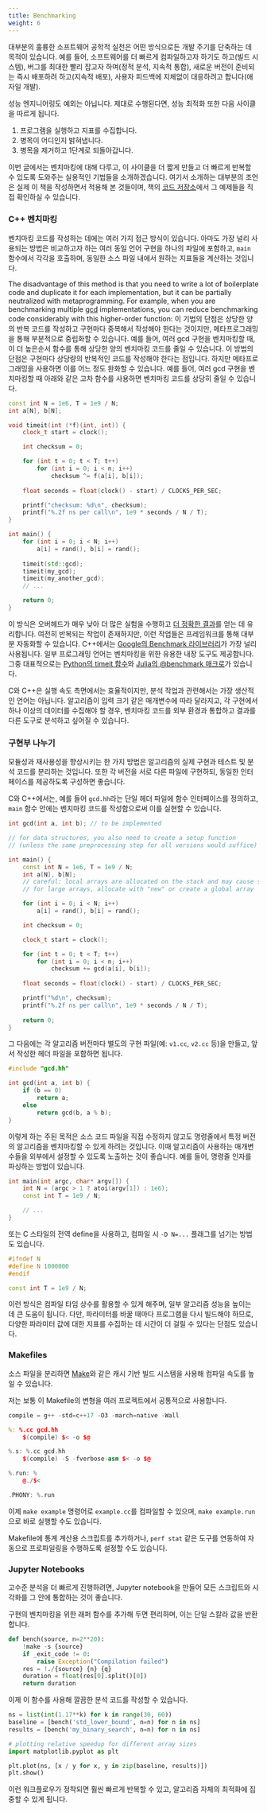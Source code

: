 ```yaml
---
title: Benchmarking
weight: 6
---
```


대부분의 훌륭한 소프트웨어 공학적 실천은 어떤 방식으로든 개발 주기를 단축하는 데 목적이 있습니다. 예를 들어, 소프트웨어를 더 빠르게 컴파일하고자 하기도 하고(빌드 시스템), 버그를 최대한 빨리 잡고자 하며(정적 분석, 지속적 통합), 새로운 버전이 준비되는 즉시 배포하려 하고(지속적 배포), 사용자 피드백에 지체없이 대응하려고 합니다(애자일 개발).

성능 엔지니어링도 예외는 아닙니다. 제대로 수행된다면, 성능 최적화 또한 다음 사이클을 따르게 됩니다.

1. 프로그램을 실행하고 지표를 수집합니다.
2. 병목이 어디인지 밝혀냅니다.
3. 병목을 제거하고 1단계로 되돌아갑니다.

이번 글에서는 벤치마킹에 대해 다루고, 이 사이클을 더 짧게 만들고 더 빠르게 반복할 수 있도록 도와주는 실용적인 기법들을 소개하겠습니다. 여기서 소개하는 대부분의 조언은 실제 이 책을 작성하면서 적용해 본 것들이며, 책의 [코드 저장소](https://github.com/sslotin/ahm-code)에서 그 예제들을 직접 확인하실 수 있습니다.

### C++ 벤치마킹

벤치마킹 코드를 작성하는 데에는 여러 가지 접근 방식이 있습니다. 아마도 가장 널리 사용되는 방법은 비교하고자 하는 여러 동일 언어 구현을 하나의 파일에 포함하고, `main` 함수에서 각각을 호출하며, 동일한 소스 파일 내에서 원하는 지표들을 계산하는 것입니다.

The disadvantage of this method is that you need to write a lot of boilerplate code and duplicate it for each implementation, but it can be partially neutralized with metaprogramming. For example, when you are benchmarking multiple [gcd](/hpc/algorithms/gcd) implementations, you can reduce benchmarking code considerably with this higher-order function:
이 기법의 단점은 상당한 양의 반복 코드를 작성하고 구현마다 중복해서 작성해야 한다는 것이지만, 메타프로그래밍을 통해 부분적으로 중립화할 수 있습니다. 예를 들어, 여러 gcd 구현을 벤치마킹할 때, 이 더 높은순서 함수를 통해 상당한 양의 벤치마킹 코드를 줄일 수 있습니다.
이 방법의 단점은 구현마다 상당량의 반복적인 코드를 작성해야 한다는 점입니다. 하지만 메타프로그래밍을 사용하면 이를 어느 정도 완화할 수 있습니다. 예를 들어, 여러 gcd 구현을 벤치마킹할 때 아래와 같은 고차 함수를 사용하면 벤치마킹 코드를 상당히 줄일 수 있습니다.

```c++
const int N = 1e6, T = 1e9 / N;
int a[N], b[N];

void timeit(int (*f)(int, int)) {
    clock_t start = clock();

    int checksum = 0;

    for (int t = 0; t < T; t++)
        for (int i = 0; i < n; i++)
            checksum ^= f(a[i], b[i]);
    
    float seconds = float(clock() - start) / CLOCKS_PER_SEC;

    printf("checksum: %d\n", checksum);
    printf("%.2f ns per call\n", 1e9 * seconds / N / T);
}

int main() {
    for (int i = 0; i < N; i++)
        a[i] = rand(), b[i] = rand();
    
    timeit(std::gcd);
    timeit(my_gcd);
    timeit(my_another_gcd);
    // ...

    return 0;
}
```

이 방식은 오버헤드가 매우 낮아 더 많은 실험을 수행하고 [더 정확한 결과](../noise)를 얻는 데 유리합니다. 여전히 반복되는 작업이 존재하지만, 이런 작업들은 프레임워크를 통해 대부분 자동화할 수 있습니다. C++에서는 [Google의 Benchmark 라이브러리](https://github.com/google/benchmark)가 가장 널리 사용됩니다. 일부 프로그래밍 언어는 벤치마킹을 위한 유용한 내장 도구도 제공합니다. 그중 대표적으로는 [Python의 timeit 함수](https://docs.python.org/3/library/timeit.html)와 [Julia의 @benchmark 매크로](https://github.com/JuliaCI/BenchmarkTools.jl)가 있습니다.

C와 C++은 실행 속도 측면에서는 효율적이지만, 분석 작업과 관련해서는 가장 생산적인 언어는 아닙니다. 알고리즘이 입력 크기 같은 매개변수에 따라 달라지고, 각 구현에서 하나 이상의 데이터를 수집해야 할 경우, 벤치마킹 코드를 외부 환경과 통합하고 결과를 다른 도구로 분석하고 싶어질 수 있습니다.

### 구현부 나누기

모듈성과 재사용성을 향상시키는 한 가지 방법은 알고리즘의 실제 구현과 테스트 및 분석 코드를 분리하는 것입니다. 또한 각 버전을 서로 다른 파일에 구현하되, 동일한 인터페이스를 제공하도록 구성하면 좋습니다.

C와 C++에서는, 예를 들어 `gcd.hh`라는 단일 헤더 파일에 함수 인터페이스를 정의하고, `main` 함수 안에는 벤치마킹 코드를 작성함으로써 이를 실현할 수 있습니다.

```c++
int gcd(int a, int b); // to be implemented

// for data structures, you also need to create a setup function
// (unless the same preprocessing step for all versions would suffice)

int main() {
    const int N = 1e6, T = 1e9 / N;
    int a[N], b[N];
    // careful: local arrays are allocated on the stack and may cause stack overflow
    // for large arrays, allocate with "new" or create a global array

    for (int i = 0; i < N; i++)
        a[i] = rand(), b[i] = rand();

    int checksum = 0;

    clock_t start = clock();

    for (int t = 0; t < T; t++)
        for (int i = 0; i < n; i++)
            checksum += gcd(a[i], b[i]);
    
    float seconds = float(clock() - start) / CLOCKS_PER_SEC;

    printf("%d\n", checksum);
    printf("%.2f ns per call\n", 1e9 * seconds / N / T);
    
    return 0;
}
```

그 다음에는 각 알고리즘 버전마다 별도의 구현 파일(예: `v1.cc`, `v2.cc` 등)을 만들고, 앞서 작성한 헤더 파일을 포함하면 됩니다.

```c++
#include "gcd.hh"

int gcd(int a, int b) {
    if (b == 0)
        return a;
    else
        return gcd(b, a % b);
}
```

이렇게 하는 주된 목적은 소스 코드 파일을 직접 수정하지 않고도 명령줄에서 특정 버전의 알고리즘을 벤치마킹할 수 있게 하려는 것입니다. 이때 알고리즘이 사용하는 매개변수들을 외부에서 설정할 수 있도록 노출하는 것이 좋습니다. 예를 들어, 명령줄 인자를 파싱하는 방법이 있습니다.

```c++
int main(int argc, char* argv[]) {
    int N = (argc > 1 ? atoi(argv[1]) : 1e6);
    const int T = 1e9 / N;

    // ...
}
```

또는 C 스타일의 전역 define을 사용하고, 컴파일 시 `-D N=...` 플래그를 넘기는 방법도 있습니다.

```c++
#ifndef N
#define N 1000000
#endif

const int T = 1e9 / N;
```

이런 방식은 컴파일 타임 상수를 활용할 수 있게 해주며, 일부 알고리즘 성능을 높이는 데 큰 도움이 됩니다. 다만, 파라미터를 바꿀 때마다 프로그램을 다시 빌드해야 하므로, 다양한 파라미터 값에 대한 지표를 수집하는 데 시간이 더 걸릴 수 있다는 단점도 있습니다.

### Makefiles

<!-- TODO -->

소스 파일을 분리하면 [Make](https://en.wikipedia.org/wiki/Make_(software))와 같은 캐시 기반 빌드 시스템을 사용해 컴파일 속도를 높일 수 있습니다.

저는 보통 이 Makefile의 변형을 여러 프로젝트에서 공통적으로 사용합니다.

```c++
compile = g++ -std=c++17 -O3 -march=native -Wall

%: %.cc gcd.hh
	$(compile) $< -o $@ 

%.s: %.cc gcd.hh
	$(compile) -S -fverbose-asm $< -o $@

%.run: %
	@./$<

.PHONY: %.run
```

이제 `make example` 명령어로 `example.cc`를 컴파일할 수 있으며, `make example.run`으로 바로 실행할 수도 있습니다.

Makefile에 통계 계산용 스크립트를 추가하거나, `perf stat` 같은 도구를 연동하여 자동으로 프로파일링을 수행하도록 설정할 수도 있습니다.

### Jupyter Notebooks

고수준 분석을 더 빠르게 진행하려면, Jupyter notebook을 만들어 모든 스크립트와 시각화를 그 안에 통합하는 것이 좋습니다.

구현의 벤치마킹을 위한 래퍼 함수를 추가해 두면 편리하며, 이는 단일 스칼라 값을 반환합니다.

```python
def bench(source, n=2**20):
    !make -s {source}
    if _exit_code != 0:
        raise Exception("Compilation failed")
    res = !./{source} {n} {q}
    duration = float(res[0].split()[0])
    return duration
```

이제 이 함수를 사용해 깔끔한 분석 코드를 작성할 수 있습니다.

```python
ns = list(int(1.17**k) for k in range(30, 60))
baseline = [bench('std_lower_bound', n=n) for n in ns]
results = [bench('my_binary_search', n=n) for n in ns]

# plotting relative speedup for different array sizes
import matplotlib.pyplot as plt

plt.plot(ns, [x / y for x, y in zip(baseline, results)])
plt.show()
```

이런 워크플로우가 정착되면 훨씬 빠르게 반복할 수 있고, 알고리즘 자체의 최적화에 집중할 수 있게 됩니다.
